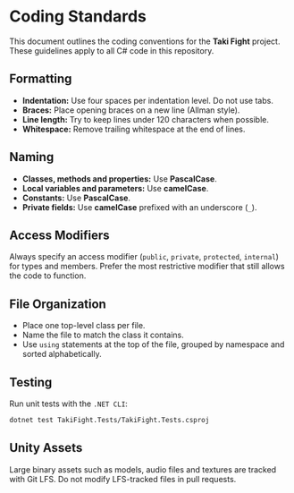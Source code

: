 # Coding Standards

This document outlines the coding conventions for the **Taki Fight** project. These guidelines apply to all C# code in this repository.

## Formatting

- **Indentation:** Use four spaces per indentation level. Do not use tabs.
- **Braces:** Place opening braces on a new line (Allman style).
- **Line length:** Try to keep lines under 120 characters when possible.
- **Whitespace:** Remove trailing whitespace at the end of lines.

## Naming

- **Classes, methods and properties:** Use **PascalCase**.
- **Local variables and parameters:** Use **camelCase**.
- **Constants:** Use **PascalCase**.
- **Private fields:** Use **camelCase** prefixed with an underscore (`_`).

## Access Modifiers

Always specify an access modifier (`public`, `private`, `protected`, `internal`) for types and members. Prefer the most restrictive modifier that still allows the code to function.

## File Organization

- Place one top-level class per file.
- Name the file to match the class it contains.
- Use `using` statements at the top of the file, grouped by namespace and sorted alphabetically.

## Testing

Run unit tests with the `.NET CLI`:

```bash
dotnet test TakiFight.Tests/TakiFight.Tests.csproj
```

## Unity Assets

Large binary assets such as models, audio files and textures are tracked with Git LFS. Do not modify LFS-tracked files in pull requests.

